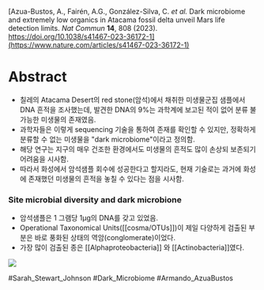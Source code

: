 [Azua-Bustos, A., Fairén, A.G., González-Silva, C. _et al._ Dark microbiome and extremely low organics in Atacama fossil delta unveil Mars life detection limits. _Nat Commun_ **14**, 808 (2023). https://doi.org/10.1038/s41467-023-36172-1](https://www.nature.com/articles/s41467-023-36172-1)

# Abstract
- 칠레의 Atacama Desert의 red stone(암석)에서 채취한 미생물군집 샘플에서 DNA 흔적을 조사했는데, 발견한 DNA의 9%는 과학계에 보고된 적이 없어 분류 불가능한 미생물의 존재였음.
- 과학자들은 이렇게 sequencing 기술을 통하여 존재를 확인할 수 있지만, 정확하게 분류할 수 없는 미생물을 "dark microbiome"이라고 정의함.
- 해당 연구는 지구의 매우 건조한 환경에서도 미생물의 흔적도 많이 손상되 보존되기 어려움을 시사함.
- 따라서 화성에서 암석샘플 회수에 성공한다고 할지라도, 현재 기술로는 과거에 화성에 존재했던 미생물의 흔적을 놓칠 수 있다는 점을 시사함.
### Site microbial diversity and dark microbione
- 암석샘플은 1 그램당 1μg의 DNA를 갖고 있었음.
- Operational Taxonomical Units([[cosma/OTUs]])이 제일 다양하게 검출된 부분은 바로 풍화된 상태의 역암(conglomerate)이었다.
- 가장 많이 검출된 종은 [[Alphaproteobacteria]] 와 [[Actinobacteria]]였다.
<img src="https://media.springernature.com/full/springer-static/image/art%3A10.1038%2Fs41467-023-36172-1/MediaObjects/41467_2023_36172_Fig4_HTML.png?as=webp">


#Sarah_Stewart_Johnson #Dark_Microbiome #Armando_AzuaBustos